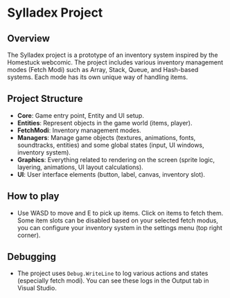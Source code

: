 # Sylladex Project
## Overview
The Sylladex project is a prototype of an inventory system inspired by the Homestuck webcomic. The project includes various inventory management modes (Fetch Modi) such as Array, Stack, Queue, and Hash-based systems. Each mode has its own unique way of handling items.

## Project Structure
- **Core**: Game entry point, Entity and UI setup.
- **Entities**: Represent objects in the game world (items, player).
- **FetchModi**: Inventory management modes.
- **Managers**: Manage game objects (textures, animations, fonts, soundtracks, entities) and some global states (input, UI windows, inventory system).
- **Graphics**: Everything related to rendering on the screen (sprite logic, layering, animations, UI layout calculations).
- **UI**: User interface elements (button, label, canvas, inventory slot).

## How to play
- Use WASD to move and E to pick up items. Click on items to fetch them. Some item slots can be disabled based on your selected fetch modus, you can configure your inventory system in the settings menu (top right corner).

## Debugging
- The project uses `Debug.WriteLine` to log various actions and states (especially fetch modi). You can see these logs in the Output tab in Visual Studio.
